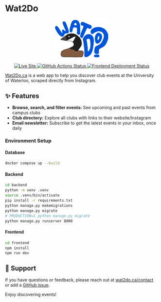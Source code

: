 # Wat2Do

<p align="center">
  <img src="frontend/public/wat2do-logo.svg" alt="Wat2Do Logo" width="180"/>
</p>

<p align="center">
  <a href="https://wat2do.ca" target="_blank">
    <img src="https://img.shields.io/badge/Live%20Site-wat2do.ca-blue?style=flat-square" alt="Live Site"/>
  </a>
  <a href="https://github.com/ericahan22/bug-free-octo-spork/actions">
    <img src="https://img.shields.io/github/actions/workflow/status/ericahan22/bug-free-octo-spork/update-events-data.yml?branch=main&style=flat-square" alt="GitHub Actions Status"/>
  </a>
  <a href="https://vercel.com/ericas-projects-4f2175b1/bug-free-octo-spork-frontend">
    <img src="https://deploy-badge.vercel.app/vercel/bug-free-octo-spork-frontend?logo=&name=vercel+frontend&style=flat-square" alt="Frontend Deployment Status"/>
  </a>
</p>

<a href="https://wat2do.ca" target="_blank">Wat2Do.ca</a> is a web app to help you discover club events at the University of
Waterloo, scraped directly from Instagram.

## ✨ Features

- **Browse, search, and filter events:** See upcoming and past events from campus clubs
- **Club directory:** Explore all clubs with links to their website/Instagram
- **Email newsletter:** Subscribe to get the latest events in your inbox, once daily

### Environment Setup

#### Database
```bash
docker compose up --build
```

#### Backend 
<!-- (expose PRODUCTION=1 in /backend/.env for supabase db, else defaults to local postgres db) -->
```bash
cd backend
python -m venv .venv
source .venv/bin/activate
pip install -r requirements.txt
python manage.py makemigrations
python manage.py migrate
# PRODUCTION=1 python manage.py migrate
python manage.py runserver 8000
```

#### Frontend
```bash
cd frontend
npm install 
npm run dev
```

## 🤝 Support

If you have questions or feedback, please reach out at <a href="https://wat2do.ca/contact" target="_blank">wat2do.ca/contact</a> or add a <a href="https://github.com/ericahan22/bug-free-octo-spork/issues" target="_blank">GitHub issue</a>.

Enjoy discovering events!
